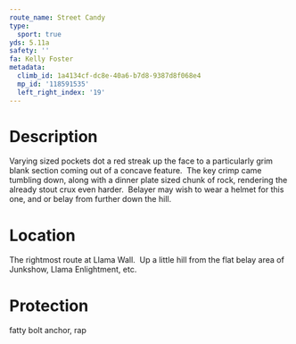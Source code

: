 ```yaml
---
route_name: Street Candy
type:
  sport: true
yds: 5.11a
safety: ''
fa: Kelly Foster
metadata:
  climb_id: 1a4134cf-dc8e-40a6-b7d8-9387d8f068e4
  mp_id: '118591535'
  left_right_index: '19'
---
```

# Description
Varying sized pockets dot a red streak up the face to a particularly grim blank section coming out of a concave feature.  The key crimp came tumbling down, along with a dinner plate sized chunk of rock, rendering the already stout crux even harder.  Belayer may wish to wear a helmet for this one, and or belay from further down the hill.

# Location
The rightmost route at Llama Wall.  Up a little hill from the flat belay area of Junkshow, Llama Enlightment, etc.

# Protection
fatty bolt anchor, rap
